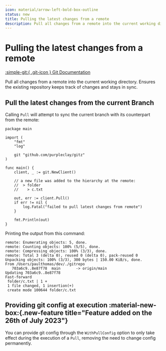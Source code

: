 ```yaml
---
icon: material/arrow-left-bold-box-outline
status: new
title: Pulling the latest changes from a remote
description: Pull all changes from a remote into the current working directory
---
```


# Pulling the latest changes from a remote

[:simple-git:{ .git-icon } Git Documentation](https://git-scm.com/docs/git-pull)

Pull all changes from a remote into the current working directory. Ensures the existing repository keeps track of changes and stays in sync.

## Pull the latest changes from the current Branch

Calling `Pull` will attempt to sync the current branch with its counterpart from the remote:

```{ .go .select linenums="1" }
package main

import (
    "fmt"
    "log"

    git "github.com/purpleclay/gitz"
)

func main() {
    client, _ := git.NewClient()

    // a new file was added to the hierarchy at the remote:
    //  > folder
    //    > c.txt

    out, err := client.Pull()
    if err != nil {
        log.Fatal("failed to pull latest changes from remote")
    }

    fmt.Println(out)
}
```

Printing the output from this command:

```{ .text .no-select .no-copy }
remote: Enumerating objects: 5, done.
remote: Counting objects: 100% (5/5), done.
remote: Compressing objects: 100% (3/3), done.
remote: Total 3 (delta 0), reused 0 (delta 0), pack-reused 0
Unpacking objects: 100% (3/3), 300 bytes | 150.00 KiB/s, done.
From /Users/paulthomas/dev/./gitrepo
   703a6c9..8e87f78  main       -> origin/main
Updating 703a6c9..8e87f78
Fast-forward
 folder/c.txt | 1 +
 1 file changed, 1 insertion(+)
 create mode 100644 folder/c.txt
```

## Providing git config at execution :material-new-box:{.new-feature title="Feature added on the 26th of July 2023"}

You can provide git config through the `WithPullConfig` option to only take effect during the execution of a `Pull`, removing the need to change config permanently.
